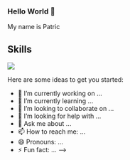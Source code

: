 ### Hello World 👋
My name is Patric 
<br>


<h2> Skills </h2>
<img src="{https://img.shields.io/badge/Gmail-D14836?style=for-the-badge&logo=gmail&logoColor=white}" />

Here are some ideas to get you started:

- 🔭 I’m currently working on ...
- 🌱 I’m currently learning ...
- 👯 I’m looking to collaborate on ...
- 🤔 I’m looking for help with ...
- 💬 Ask me about ...
- 📫 How to reach me: ...
- 😄 Pronouns: ...
- ⚡ Fun fact: ...
-->
